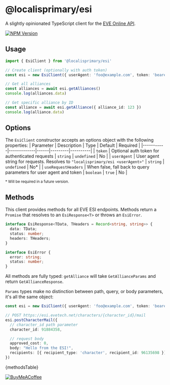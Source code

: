 # @localisprimary/esi

A slightly opinionated TypeScript client for the [EVE Online API](https://developers.eveonline.com/api-explorer).


[![NPM Version](https://img.shields.io/npm/v/%40localisprimary%2Fesi)](https://www.npmjs.com/package/@localisprimary/esi)


## Usage

```typescript
import { EsiClient } from '@localisprimary/esi'

// Create client (optionally with auth token)
const esi = new EsiClient({ userAgent: 'foo@example.com', token: 'bearer-token' })

// Get all alliances
const alliances = await esi.getAlliances()
console.log(alliances.data)

// Get specific alliance by ID
const alliance = await esi.getAlliance({ alliance_id: 123 })
console.log(alliance.data)
```

## Options

The `EsiClient` constructor accepts an options object with the following properties:
| Parameter | Description | Type | Default | Required |
|-----------|-------------|------|---------|----------|
| `token` | Optional auth token for authenticated requests | `string` | `undefined` | No |
| `userAgent` | User agent string for requests. Resolves to `"localisprimary/esi <userAgent>"` | `string` | `undefined` | No* |
| `useRequestHeaders` | When false, fall back to query parameters for user agent and token | `boolean` | `true` | No |

<small>* Will be required in a future version.</small>

## Methods

This client provides methods for all EVE ESI endpoints. Methods return a `Promise` that resolves to an `EsiResponse<T>` or throws an `EsiError`.

```typescript
interface EsiResponse<TData, THeaders = Record<string, string>> {
  data: TData;
  status: number;
  headers: THeaders;
}

interface EsiError {
  error: string;
  status: number;
}
```

All methods are fully typed: `getAlliance` will take `GetAllianceParams` and return `GetAllianceResponse`.

`Params` types make no distinction between path, query, or body parameters, it's all the same object:
```typescript
const esi = new EsiClient({ userAgent: 'foo@example.com', token: 'bearer-token' })

// POST https://esi.evetech.net/characters/{character_id}/mail
esi.postCharacterMail({
  // character_id path parameter
  character_id: 91884358,

  // request body
  approved_cost: 0,
  body: "Hello from the ESI!",
  recipients: [{ recipient_type: 'character', recipient_id: 96135698 }]
})
```

{methodsTable}


[![BuyMeACoffee](https://raw.githubusercontent.com/pachadotdev/buymeacoffee-badges/main/bmc-green.svg)](https://buymeacoffee.com/nfinished)
